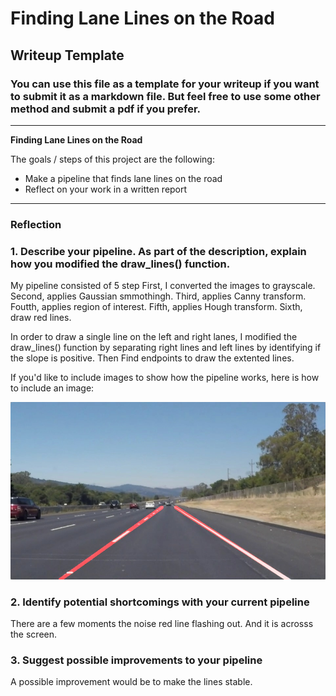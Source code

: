 # **Finding Lane Lines on the Road** 

## Writeup Template

### You can use this file as a template for your writeup if you want to submit it as a markdown file. But feel free to use some other method and submit a pdf if you prefer.

---

**Finding Lane Lines on the Road**

The goals / steps of this project are the following:
* Make a pipeline that finds lane lines on the road
* Reflect on your work in a written report


[//]: # (Image References)

[image1]: ./examples/laneLines_thirdPass.jpg 

---

### Reflection

### 1. Describe your pipeline. As part of the description, explain how you modified the draw_lines() function.

My pipeline consisted of 5 step
First, I converted the images to grayscale.
Second, applies Gaussian smmothingh.
Third, applies Canny transform.
Foutth, applies region of interest.
Fifth, applies Hough transform.
Sixth, draw red lines. 

In order to draw a single line on the left and right lanes, I modified the draw_lines() function by separating right lines and left lines by identifying if the slope is positive. Then Find endpoints to draw the extented lines.

If you'd like to include images to show how the pipeline works, here is how to include an image: 

![alt text][image1]


### 2. Identify potential shortcomings with your current pipeline


There are a few moments the noise red line flashing out. And it is acrosss the screen.


### 3. Suggest possible improvements to your pipeline

A possible improvement would be to make the lines stable.
